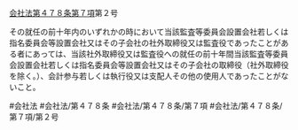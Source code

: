 [会社法第４７８条第７項](会社法＿＿＿＿第４７８条第７項)第２号

その就任の前十年内のいずれかの時において当該監査等委員会設置会社若しくは指名委員会等設置会社又はその子会社の社外取締役又は監査役であったことがある者にあっては、当該社外取締役又は監査役への就任の前十年間当該監査等委員会設置会社若しくは指名委員会等設置会社又はその子会社の取締役（社外取締役を除く。）、会計参与若しくは執行役又は支配人その他の使用人であったことがないこと。


#会社法
#会社法/第４７８条
#会社法/第４７８条/第７項
#会社法/第４７８条/第７項/第２号
